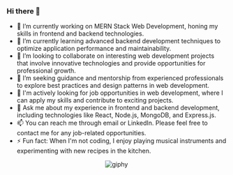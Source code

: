 ### Hi there 👋






- 🔭 I’m currently working on MERN Stack Web Development, honing my skills in frontend and backend technologies.
- 🌱 I’m currently learning advanced backend development techniques to optimize application performance and maintainability.
- 👯 I’m looking to collaborate on interesting web development projects that involve innovative technologies and provide opportunities for professional growth.
- 🤔 I’m seeking guidance and mentorship from experienced professionals to explore best practices and design patterns in web development.
- 💼 I'm actively looking for job opportunities in web development, where I can apply my skills and contribute to exciting projects.
- 💬 Ask me about my experience in frontend and backend development, including technologies like React, Node.js, MongoDB, and Express.js.
- 📫 You can reach me through email or LinkedIn. Please feel free to contact me for any job-related opportunities.
- ⚡ Fun fact: When I'm not coding, I enjoy playing musical instruments and experimenting with new recipes in the kitchen.

<p align="center">
  <img src="[https://github.com/zubayermunna/zubayermunna/assets/108220804/fcccf4b7-9105-4978-99ef-05c8ab1de280](https://github.com/zubayermunna/zubayermunna/assets/108220804/e8545652-de16-4d9b-a583-3162bb6f6c79)" alt="giphy" />
</p>

